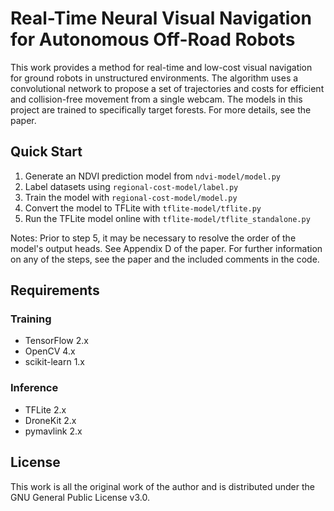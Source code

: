 # Real-Time Neural Visual Navigation for Autonomous Off-Road Robots

This work provides a method for real-time and low-cost visual navigation for ground robots in unstructured environments. The algorithm uses a convolutional network to propose a set of trajectories and costs for efficient and collision-free movement from a single webcam. The models in this project are trained to specifically target forests. For more details, see the paper.

## Quick Start
1. Generate an NDVI prediction model from `ndvi-model/model.py`
2. Label datasets using `regional-cost-model/label.py`
3. Train the model with `regional-cost-model/model.py`
4. Convert the model to TFLite with `tflite-model/tflite.py`
5. Run the TFLite model online with `tflite-model/tflite_standalone.py`

Notes: Prior to step 5, it may be necessary to resolve the order of the model's output heads. See Appendix D of the paper. For further information on any of the steps, see the paper and the included comments in the code.

## Requirements
### Training
- TensorFlow 2.x
- OpenCV 4.x
- scikit-learn 1.x
### Inference
- TFLite 2.x
- DroneKit 2.x
- pymavlink 2.x 

## License
This work is all the original work of the author and is distributed under the GNU General Public License v3.0.
